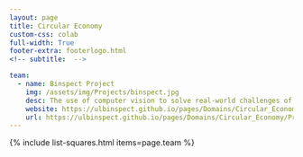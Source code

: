 ```yaml
---
layout: page
title: Circular Economy
custom-css: colab
full-width: True
footer-extra: footerlogo.html
<!-- subtitle:  -->

team:
  - name: Binspect Project
    img: /assets/img/Projects/binspect.jpg
    desc: The use of computer vision to solve real-world challenges of waste and recycling companies worldwide
    website: https://ulbinspect.github.io/pages/Domains/Circular_Economy/Projects/binspect_proj/
    url: https://ulbinspect.github.io/pages/Domains/Circular_Economy/Projects/binspect_proj/
---
```

{% include list-squares.html items=page.team %}
